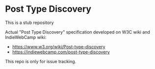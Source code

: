 # Post Type Discovery
This is a stub repository

Actual "Post Type Discovery" specification developed on W3C wiki and IndieWebCamp wiki:
* https://www.w3.org/wiki/Post-type-discovery
* https://indiewebcamp.com/post-type-discovery

This repo is only for issue tracking.
